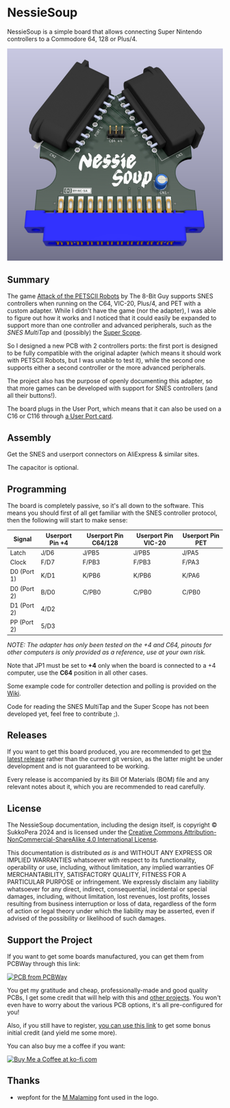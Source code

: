 # NessieSoup
NessieSoup is a simple board that allows connecting Super Nintendo controllers to a Commodore 64, 128 or Plus/4.

![Board](https://raw.githubusercontent.com/SukkoPera/NessieSoup/master/img/render-top.png)

## Summary
The game [Attack of the PETSCII Robots](https://www.the8bitguy.com/product/petscii-robots/) by The 8-Bit Guy supports SNES controllers when running on the C64, VIC-20, Plus/4, and PET with a custom adapter. While I didn't have the game (nor the adapter), I was able to figure out how it works and I noticed that it could easily be expanded to support more than one controller and advanced peripherals, such as the *SNES MultiTap* and (possibly) the [Super Scope](https://en.wikipedia.org/wiki/Super_Scope).

So I designed a new PCB with 2 controllers ports: the first port is designed to be fully compatible with the original adapter (which means it should work with PETSCII Robots, but I was unable to test it), while the second one supports either a second controller or the more advanced peripherals.

The project also has the purpose of openly documenting this adapter, so that more games can be developed with support for SNES controllers (and all their buttons!).

The board plugs in the User Port, which means that it can also be used on a C16 or C116 through [a User Port card](https://github.com/SukkoPera/16up).

## Assembly
Get the SNES and userport connectors on AliExpress & similar sites.

The capacitor is optional.

## Programming
The board is completely passive, so it's all down to the software. This means you should first of all get familiar with the SNES controller protocol, then the following will start to make sense:

|Signal     |Userport Pin +4|Userport Pin C64/128|Userport Pin VIC-20|Userport Pin PET|
|-----------|---------------|--------------------|-------------------|----------------|
|Latch      |J/D6           |J/PB5               |J/PB5              |J/PA5           |
|Clock      |F/D7           |F/PB3               |F/PB3              |F/PA3           |
|D0 (Port 1)|K/D1           |K/PB6               |K/PB6              |K/PA6           |
|D0 (Port 2)|B/D0           |C/PB0               |C/PB0              |C/PB0           |
|D1 (Port 2)|4/D2           |                    |                   |                |
|PP (Port 2)|5/D3           |                    |                   |                |

*NOTE: The adapter has only been tested on the +4 and C64, pinouts for other computers is only provided as a reference, use at your own risk.*

Note that JP1 must be set to **+4** only when the board is connected to a +4 computer, use the **C64** position in all other cases.

Some example code for controller detection and polling is provided on the [Wiki](https://github.com/SukkoPera/NessieSoup/wiki).

Code for reading the SNES MultiTap and the Super Scope has not been developed yet, feel free to contribute ;).

## Releases
If you want to get this board produced, you are recommended to get [the latest release](https://github.com/SukkoPera/NessieSoup/releases) rather than the current git version, as the latter might be under development and is not guaranteed to be working.

Every release is accompanied by its Bill Of Materials (BOM) file and any relevant notes about it, which you are recommended to read carefully.

## License
The NessieSoup documentation, including the design itself, is copyright &copy; SukkoPera 2024 and is licensed under the [Creative Commons Attribution-NonCommercial-ShareAlike 4.0 International License](https://creativecommons.org/licenses/by-nc-sa/4.0/).

This documentation is distributed *as is* and WITHOUT ANY EXPRESS OR IMPLIED WARRANTIES whatsoever with respect to its functionality, operability or use, including, without limitation, any implied warranties OF MERCHANTABILITY, SATISFACTORY QUALITY, FITNESS FOR A PARTICULAR PURPOSE or infringement. We expressly disclaim any liability whatsoever for any direct, indirect, consequential, incidental or special damages, including, without limitation, lost revenues, lost profits, losses resulting from business interruption or loss of data, regardless of the form of action or legal theory under which the liability may be asserted, even if advised of the possibility or likelihood of such damages.

## Support the Project
If you want to get some boards manufactured, you can get them from PCBWay through this link:

[![PCB from PCBWay](https://www.pcbway.com/project/img/images/frompcbway.png)](https://www.pcbway.com/project/shareproject/NessieSoup_I2C_Bus_Interface_for_the_Commodore_16_116_4_30c73687.html)

You get my gratitude and cheap, professionally-made and good quality PCBs, I get some credit that will help with this and [other projects](https://www.pcbway.com/project/member/shareproject/?bmbid=41100). You won't even have to worry about the various PCB options, it's all pre-configured for you!

Also, if you still have to register, [you can use this link](https://www.pcbway.com/setinvite.aspx?inviteid=41100) to get some bonus initial credit (and yield me some more).

You can also buy me a coffee if you want:

<a href='https://ko-fi.com/L3L0U18L' target='_blank'><img height='36' style='border:0px;height:36px;' src='https://az743702.vo.msecnd.net/cdn/kofi2.png?v=2' border='0' alt='Buy Me a Coffee at ko-fi.com' /></a>

## Thanks
* wepfont for the [M Malaming](https://www.fontspace.com/m-malaming-font-f118544) font used in the logo.

